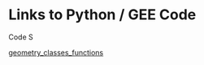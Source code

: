 <html>
<body>

<h1>Links to Python / GEE Code</h1>
<p>Code S</p>
<a href="https://github.com/GeeAraya/code_spot/blob/master/geometry_classes_functions.py">geometry_classes_functions</a>
</body>
</html>
